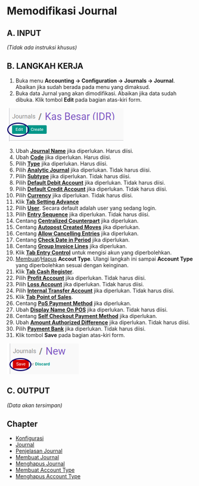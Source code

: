 # Memodifikasi Journal

## A. INPUT

*(Tidak ada instruksi khusus)*

## B. LANGKAH KERJA

1. Buka menu **Accounting -> Configuration -> Journals -> Journal**. Abaikan jika sudah berada pada menu yang dimaksud.
2. Buka data Jurnal yang akan dimodifikasi. Abaikan jika data sudah dibuka. Klik tombol **Edit** pada bagian atas-kiri form.

![](../../img/journal/tombol-edit.png)

3. Ubah **[Journal Name](./penjelasan.md#field-name)** jika diperlukan. Harus diisi.
4. Ubah **[Code](./penjelasan.md#field-code)** jika diperlukan. Harus diisi.
5. Pilih **[Type](./penjelasan.md#field-type)** jika diperlukan. Harus diisi.
6. Pilih **[Analytic Journal](./penjelasan.md#field-analytic-jounal-id)** jika diperlukan. Tidak harus diisi.
7. Pilih **[Subtype](./penjelasan.md#field-subtype)** jika diperlukan. Tidak harus diisi.
8. Pilih **[Default Debit Account](./penjelasan.md#field-default-debit-acc-id)** jika diperlukan. Tidak harus diisi.
9. Pilih **[Default Credit Account](./penjelasan.md#field-default-credit-acc-id)** jika diperlukan. Tidak harus diisi.
10. Pilih **[Currency](./penjelasan.md#field-default-currency-id)** jika diperlukan. Tidak harus diisi.
11. Klik **[Tab Setting Advance](./penjelasan.md#tab-advanced-setting)**
12. Pilih **[User](./penjelasan.md#field-user-id)**. Secara default adalah user yang sedang login.
13. Pilih **[Entry Sequence](./penjelasan.md#field-sequence-id)** jika diperlukan. Tidak harus diisi.
14. Centang **[Centralized Counterpart](./penjelasan.md#field-centralization)** jika diperlukan.
15. Centang **[Autopost Created Moves](./penjelasan.md#field-entry-posted)** jika diperlukan.
16. Centang **[Allow Cancelling Entries](./penjelasan.md#field-update-posted)** jika diperlukan.
17. Centang **[Check Date in Period](./penjelasan.md#field-allow-date)** jika diperlukan.
18. Centang **[Group Invoice Lines](./penjelasan.md#field-group-invoice-lines)** jika diperlukan.
19. Klik **[Tab Entry Control](./penjelasan.md#tab-entry-controls)** untuk mengisi akun yang diperbolehkan.
20. <a name="l20">[Membuat](./membuat-account-type.md)/[Hapus](./hapus-account-type.md) **Accout Type**</a>. Ulangi langkah ini sampai **Account Type** yang diperbolehkan sesuai dengan keinginan.
21. Klik **[Tab Cash Register](./penjelasan.md#tab-cash-registers)**.
22. Pilih **[Profit Account](./penjelasan.md#field-profit-account-ids)** jika diperlukan. Tidak harus diisi.
23. Pilih **[Loss Account](./penjelasan.md#field-loss-account-ids)** jika diperlukan. Tidak harus diisi.
24. Pilih **[Internal Transfer Account](./penjelasan.md#field-internal-account-ids)** jika diperlukan. Tidak harus diisi.
25. Klik **[Tab Point of Sales](./penjelasan.md#tab-point-of-sale)**.
26. Centang **[PoS Payment Method](./penjelasan.md#field-pos-payment-method)** jika diperlukan.
27. Ubah **[Display Name On POS](./penjelasan.md#field-pos-journal-display-name)** jika diperlukan. Tidak harus diisi.
28. Centang **[Self Checkout Payment Method](./penjelasan.md#field-pos-payment-method)** jika diperlukan.
29. Ubah **[Amount Authorized Difference](./penjelasan.md#field-amount-authorized-diff)** jika diperlukan. Tidak harus diisi.
30. Pilih **[Payment Bank](./penjelasan.md#field-payment-bank-ids)** jika diperlukan. Tidak harus diisi.
31. Klik tombol **Save** pada bagian atas-kiri form.

![](../../img/journal/tombol-save.png)

## C. OUTPUT

*(Data akan tersimpan)*

## Chapter
- [Konfigurasi](../../konfigurasi.md)
- [Journal](../journal.md)
- [Penjelasan Journal](penjelasan.md)
- [Membuat Journal](membuat.md)
- [Menghapus Journal](menghapus.md)
- [Membuat Account Type](membuat-account-type.md)
- [Menghapus Account Type](hapus-account-type.md)
